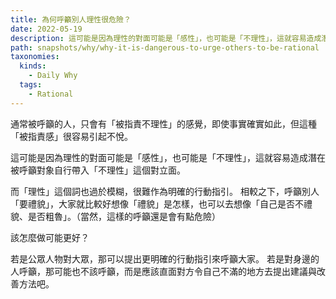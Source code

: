 ```yaml
---
title: 為何呼籲別人理性很危險？
date: 2022-05-19
description: 這可能是因為理性的對面可能是「感性」，也可能是「不理性」，這就容易造成潛在被呼籲對象自行帶入「不理性」這個對立面。
path: snapshots/why/why-it-is-dangerous-to-urge-others-to-be-rational
taxonomies:
  kinds: 
    - Daily Why
  tags: 
    - Rational
---
```


通常被呼籲的人，只會有「被指責不理性」的感覺，即使事實確實如此，但這種「被指責感」很容易引起不悅。

這可能是因為理性的對面可能是「感性」，也可能是「不理性」，這就容易造成潛在被呼籲對象自行帶入「不理性」這個對立面。

而「理性」這個詞也過於模糊，很難作為明確的行動指引。
相較之下，呼籲別人「要禮貌」，大家就比較好想像「禮貌」是怎樣，也可以去想像「自己是否不禮貌、是否粗魯」。（當然，這樣的呼籲還是會有點危險）


該怎麼做可能更好？

若是公眾人物對大眾，那可以提出更明確的行動指引來呼籲大家。
若是對身邊的人呼籲，那可能也不該呼籲，而是應該直面對方令自己不滿的地方去提出建議與改善方法吧。 